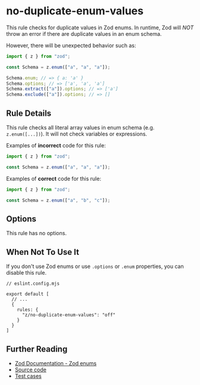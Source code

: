 # no-duplicate-enum-values

This rule checks for duplicate values in Zod enums. In runtime, Zod will _NOT_
throw an error if there are duplicate values in an enum schema.

However, there will be unexpected behavior such as:

```js
import { z } from "zod";

const Schema = z.enum(["a", "a", "a"]);

Schema.enum; // => { a: 'a' }
Schema.options; // => ['a', 'a', 'a']
Schema.extract(["a"]).options; // => ['a']
Schema.exclude(["a"]).options; // => []
```

## Rule Details

This rule checks all literal array values in enum schema (e.g. `z.enum([...])`).
It will not check variables or expressions.

Examples of **incorrect** code for this rule:

```ts
import { z } from "zod";

const Schema = z.enum(["a", "a", "a"]);
```

Examples of **correct** code for this rule:

```ts
import { z } from "zod";

const Schema = z.enum(["a", "b", "c"]);
```

## Options

This rule has no options.

## When Not To Use It

If you don't use Zod enums or use `.options` or `.enum` properties, you can
disable this rule.

```jsonc
// eslint.config.mjs

export default [
  // ...
  {
    rules: {
      "z/no-duplicate-enum-values": "off"
    }
  }
]
```

## Further Reading

- [Zod Documentation - Zod enums](https://zod.dev/?id=zod-enums)
- [Source code](../../src/rules/no-duplicate-enum-values.ts)
- [Test cases](../../src/rules/no-duplicate-enum-values.test.ts)
